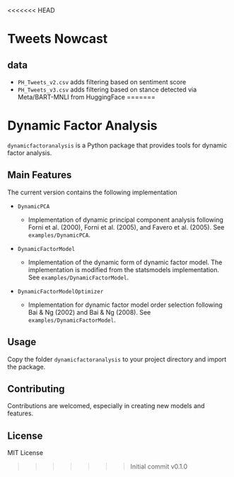 <<<<<<< HEAD
# Tweets Nowcast

## data

- `PH_Tweets_v2.csv` adds filtering based on sentiment score
- `PH_Tweets_v3.csv` adds filtering based on stance detected via Meta/BART-MNLI from HuggingFace
=======
# Dynamic Factor Analysis

`dynamicfactoranalysis` is a Python package that provides tools for dynamic factor analysis.

## Main Features

The current version contains the following implementation

- `DynamicPCA`

  - Implementation of dynamic principal component analysis following Forni et al. (2000), Forni et al. (2005), and Favero et al. (2005). See `examples/DynamicPCA`.
- `DynamicFactorModel`

  - Implementation of the dynamic form of dynamic factor model. The implementation is modified from the statsmodels implementation. See `examples/DynamicFactorModel`.
- `DynamicFactorModelOptimizer`

  - Implementation for dynamic factor model order selection following Bai & Ng (2002) and Bai & Ng (2008). See `examples/DynamicFactorModel`.

## Usage

Copy the folder `dynamicfactoranalysis` to your project directory and import the package.

## Contributing

Contributions are welcomed, especially in creating new models and features.

## License

MIT License
>>>>>>> Initial commit v0.1.0
